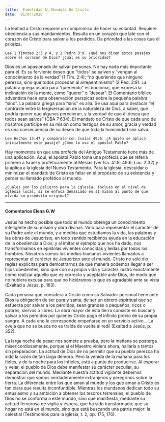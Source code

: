 ```yaml
---
title:  Fidelidad Al Mandato De Cristo
date:  01/07/2020
---
```


La lealtad a Cristo requiere un compromiso de hacer su voluntad. Requiere obediencia a sus mandamientos. Resulta en un corazón que late con el corazón de Cristo para salvar a los perdidos. Da prioridad a las cosas que él prioriza.

`Lee 1 Timoteo 2:3 y 4, y 2 Pedro 3:9. ¿Qué nos dicen estos pasajes sobre el corazón de Dios? ¿Cuál es su prioridad?`

Dios es un apasionado de salvar personas. No hay nada más importante para él. Es su ferviente deseo que “todos” se salven y “vengan al conocimiento de la verdad” (1 Tim. 2:4); “no queriendo que ninguno perezca, sino que todos procedan al arrepentimiento” (2 Ped. 3:9). La palabra griega usada para “queriendo” es boulomai, que expresa la inclinación de la mente, como “querer” o “desear”. El Comentario bíblico adventista hace esta observación perspicaz sobre la pequeña palabra “sino”. La palabra griega para “sino” es alla. Se usa aquí para destacar “el contraste entre la tergiversación de la naturaleza de Dios, a saber, que podría querer que algunos perecieran, y la verdad de que él desea que todos sean salvos” (CBA 7:634). El mandato de Cristo de que cada uno de nosotros participe en su misión como testigos de su amor, gracia y verdad es una consecuencia de su deseo de que toda la humanidad sea salva.

`Lee Hechos 13:47 y compáralo con Isaías 49:6. ¿A quién se aplicó inicialmente este pasaje? ¿Cómo lo usa el apóstol Pablo?`

Hay momentos en que una profecía del Antiguo Testamento tiene más de una aplicación. Aquí, el apóstol Pablo toma una profecía que se refería primero a Israel y proféticamente al Mesías (ver Isa. 41:8; 49:6; Luc. 2:32) y la aplica a la iglesia del Nuevo Testamento. Para la iglesia, descuidar o minimizar el mandato de Cristo es fallar en el propósito de su existencia y perder su llamado profético al mundo.

`¿Cuáles son los peligros para la iglesia, incluso en el nivel de iglesia local, si se enfoca demasiado en sí misma al punto de que olvida su propósito original?`

---

#### Comentarios Elena G.W

Jesús ha hecho posible que todo el mundo obtenga un conocimiento inteligente de su misión y obra divinas. Vino para representar el carácter de su Padre ante el mundo, y a medida que estudiamos la vida, las palabras y las obras de Jesucristo, en todo sentido recibimos ayuda en la educación de la obediencia a Dios; y al imitar el ejemplo que nos ha dado, nos transformamos en epístolas vivientes conocidas y leídas por todos los hombres. Nosotros somos los medios humanos vivientes llamados a representar el carácter de Jesucristo ante el mundo. Cristo no solo dio reglas explícitas para demostrarnos de qué manera podemos llegar a ser hijos obedientes, sino que con su propia vida y carácter ilustró exactamente cómo realizar aquello que es correcto y aceptable ante Dios, de modo que no hubiera excusa para que no hiciéramos lo que es agradable ante su vista (Exaltad a Jesús, p. 163).

Cada persona que considera a Cristo como su Salvador personal tiene ante Dios la obligación de ser pura y santa, de ser un obrero espiritual que se esfuerza por salvar a los perdidos, sean grandes o pequeños, ricos o pobres, siervos o libres. La obra mayor de esta tierra consiste en buscar y salvar a los perdidos por quienes Cristo pagó el infinito precio de su propia sangre. A cada uno le corresponde empeñarse en un servicio activo… La oveja que no se busca no es traída de vuelta al redil (Exaltad a Jesús, p. 352).

La larga noche de pesar nos somete a prueba, pero la mañana se posterga misericordiosamente, porque si el Maestro viniera ahora, hallaría a tantos sin preparación. La actitud de Dios de no permitir que su pueblo perezca ha sido la razón de tan larga demora. Pero la venida de la mañana para los fieles, y de la noche para los infieles, está a punto de producirse. Al esperar y velar, el pueblo de Dios debe manifestar su carácter peculiar, su separación del mundo. Mediante nuestra actitud vigilante debemos demostrar que somos verdaderamente extranjeros y peregrinos sobre la tierra. La diferencia entre los que aman al mundo y los que aman a Cristo es tan clara que resulta inconfundible. Mientras los mundanos dedican todo su entusiasmo y su ambición a obtener los tesoros terrenales, el pueblo de Dios no se conforma a este mundo, sino que manifiesta, mediante su actitud fervorosa de vigilia y espera, que ha sido transformado; que su hogar no está en el mundo, sino que está buscando una patria mejor: la celestial (Testimonios para la iglesia, t. 2, pp. 175, 176).